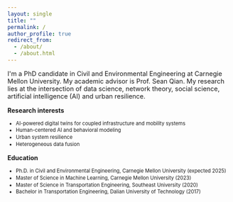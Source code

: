 ```yaml
---
layout: single
title: ""
permalink: /
author_profile: true
redirect_from:
  - /about/
  - /about.html
---
```


<p style="font-size: 0.9rem;">
I'm a PhD candidate in Civil and Environmental Engineering at Carnegie Mellon University. My academic advisor is Prof. Sean Qian. My research lies at the intersection of data science, network theory, social science, artificial intelligence (AI) and urban resilience. 
</p>

**Research interests**
<ul style="font-size: 0.7rem; line-height: 1.4;">
  <li>AI-powered digital twins for coupled infrastructure and mobility systems</li>
  <li>Human-centered AI and behavioral modeling</li>
  <li>Urban system resilience</li>
  <li>Heterogeneous data fusion</li>
</ul>

**Education**
<ul style="font-size: 0.7rem; line-height: 1.4;">
  <li>Ph.D. in Civil and Environmental Engineering, Carnegie Mellon University (expected 2025)</li>
  <li>Master of Science in Machine Learning, Carnegie Mellon University (2023)</li>
  <li>Master of Science in Transportation Engineering, Southeast University (2020)</li>
  <li>Bachelor in Transportation Engineering, Dalian University of Technology (2017)</li>
</ul>


